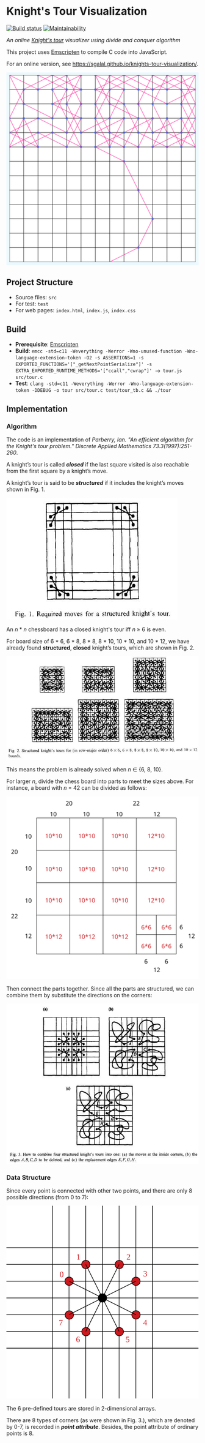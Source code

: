 # Knight's Tour Visualization

[![Build status](https://ci.appveyor.com/api/projects/status/a3t55hc7dcxlwlg2?svg=true)](https://ci.appveyor.com/project/chromezh/knights-tour-visualization) [![Maintainability](https://api.codeclimate.com/v1/badges/31c1219b5c34c6108000/maintainability)](https://codeclimate.com/github/sgalal/knights-tour-visualization/maintainability)

_An online [Knight's tour](https://en.wikipedia.org/wiki/Knight%27s_tour) visualizer using divide and conquer algorithm_

This project uses [Emscripten](http://kripken.github.io/emscripten-site/) to compile C code into JavaScript.

For an online version, see https://sgalal.github.io/knights-tour-visualization/.

![Knight's Tour on a 14\*14 board](demo/demo.png)

## Project Structure

* Source files: `src`
* For test: `test`
* For web pages: `index.html`, `index.js`, `index.css`

## Build

* **Prerequisite**: [Emscripten](http://kripken.github.io/emscripten-site/)
* **Build**: `emcc -std=c11 -Weverything -Werror -Wno-unused-function -Wno-language-extension-token -O2 -s ASSERTIONS=1 -s EXPORTED_FUNCTIONS='["_getNextPointSerialize"]' -s EXTRA_EXPORTED_RUNTIME_METHODS='["ccall","cwrap"]' -o tour.js src/tour.c`
* **Test**: `clang -std=c11 -Weverything -Werror -Wno-language-extension-token -DDEBUG -o tour src/tour.c test/tour_tb.c && ./tour`

## Implementation

### Algorithm

The code is an implementation of _Parberry, Ian. "An efficient algorithm for the Knight's tour problem." Discrete Applied Mathematics 73.3(1997):251-260_.

A knight’s tour is called _**closed**_ if the last square visited is also reachable from the first square by a knight’s move.

A knight’s tour is said to be _**structured**_ if it includes the knight’s moves shown in Fig. 1.

![Fig. 1. Required moves for a structured knight's tour.](demo/Fig1.jpg)

An _n_ \* _n_ chessboard has a closed knight's tour iff _n_ ≥ 6 is even.

For board size of 6 \* 6, 6 \* 8, 8 \* 8, 8 \* 10, 10 \* 10, and 10 \* 12, we have already found **structured**, **closed** knight’s tours, which are shown in Fig. 2.

![Fig. 2. Structured knight’s tours for (in row-major order) 6 x 6, 6 x 8, 8 x 8, 8 x 10, 10 x 10, and 10 x 12 boards.](demo/Fig2.jpg)

This means the problem is already solved when _n_ ∈ {6, 8, 10}.

For larger _n_, divide the chess board into parts to meet the sizes above. For instance, a board with _n_ = 42 can be divided as follows:

![Divide example](demo/divide_example.svg)

Then connect the parts together. Since all the parts are structured, we can combine them by substitute the directions on the corners:

![Fig. 3. How to combine four structured knight’s tours into one.](demo/Fig3.jpg)

### Data Structure

Since every point is connected with other two points, and there are only 8 possible directions (from 0 to 7):

![8 directions](demo/direction.svg)

The 6 pre-defined tours are stored in 2-dimensional arrays.

There are 8 types of corners (as were shown in Fig. 3.), which are denoted by 0-7, is recorded in _**point attribute**_. Besides, the point attribute of ordinary points is 8.
